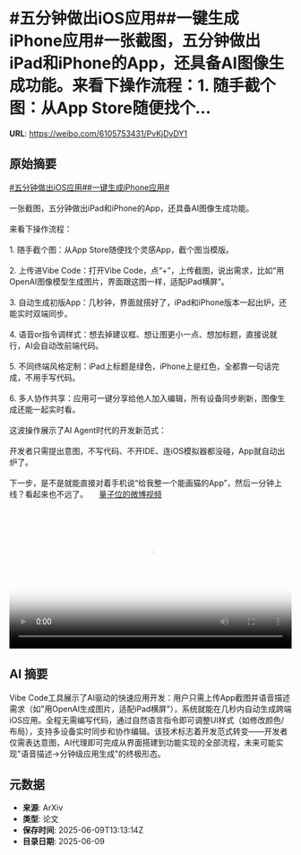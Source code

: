 # #五分钟做出iOS应用##一键生成iPhone应用#一张截图，五分钟做出iPad和iPhone的App，还具备AI图像生成功能。来看下操作流程：1. 随手截个图：从App Store随便找个...

**URL**: https://weibo.com/6105753431/PvKjDyDY1

## 原始摘要

<a href="https://m.weibo.cn/search?containerid=231522type%3D1%26t%3D10%26q%3D%23%E4%BA%94%E5%88%86%E9%92%9F%E5%81%9A%E5%87%BAiOS%E5%BA%94%E7%94%A8%23&amp;extparam=%23%E4%BA%94%E5%88%86%E9%92%9F%E5%81%9A%E5%87%BAiOS%E5%BA%94%E7%94%A8%23" data-hide=""><span class="surl-text">#五分钟做出iOS应用#</span></a><a href="https://m.weibo.cn/search?containerid=231522type%3D1%26t%3D10%26q%3D%23%E4%B8%80%E9%94%AE%E7%94%9F%E6%88%90iPhone%E5%BA%94%E7%94%A8%23&amp;extparam=%23%E4%B8%80%E9%94%AE%E7%94%9F%E6%88%90iPhone%E5%BA%94%E7%94%A8%23" data-hide=""><span class="surl-text">#一键生成iPhone应用#</span></a><br><br>一张截图，五分钟做出iPad和iPhone的App，还具备AI图像生成功能。<br><br>来看下操作流程：<br><br>1. 随手截个图：从App Store随便找个灵感App，截个图当模版。<br>    <br>2. 上传进Vibe Code：打开Vibe Code，点“+”，上传截图，说出需求，比如“用OpenAI图像模型生成图片，界面跟这图一样，适配iPad横屏”。<br>    <br>3. 自动生成初版App：几秒钟，界面就搭好了，iPad和iPhone版本一起出炉，还能实时双端同步。<br>    <br>4. 语音or指令调样式：想去掉建议框、想让图更小一点、想加标题，直接说就行，AI会自动改前端代码。<br>    <br>5. 不同终端风格定制：iPad上标题是绿色，iPhone上是红色，全都靠一句话完成，不用手写代码。<br>    <br>6. 多人协作共享：应用可一键分享给他人加入编辑，所有设备同步刷新，图像生成还能一起实时看。<br>    <br>这波操作展示了AI Agent时代的开发新范式：<br><br>开发者只需提出意图，不写代码、不开IDE、连iOS模拟器都没碰，App就自动出炉了。<br><br>下一步，是不是就能直接对着手机说“给我整一个能画猫的App”，然后一分钟上线？看起来也不远了。 <a href="https://video.weibo.com/show?fid=1034:5175654723813435" data-hide=""><span class="url-icon"><img style="width: 1rem;height: 1rem" src="https://h5.sinaimg.cn/upload/2015/09/25/3/timeline_card_small_video_default.png" referrerpolicy="no-referrer"></span><span class="surl-text">量子位的微博视频</span></a><br clear="both"><div style="clear: both"></div><video controls="controls" poster="https://tvax2.sinaimg.cn/orj480/006Fd7o3ly1i295n7ga4zj30k00zkab3.jpg" style="width: 100%"><source src="https://f.video.weibocdn.com/o0/78bIMBThlx08oUkpkD0401041203IC380E020.mp4?label=mp4_720p&amp;template=720x1280.24.0&amp;ori=0&amp;ps=1CwnkDw1GXwCQx&amp;Expires=1749478338&amp;ssig=HDBYOs4C2c&amp;KID=unistore,video"><source src="https://f.video.weibocdn.com/o0/yRHEW6Rtlx08oUknUQ6401041202c7Uz0E010.mp4?label=mp4_hd&amp;template=540x960.24.0&amp;ori=0&amp;ps=1CwnkDw1GXwCQx&amp;Expires=1749478338&amp;ssig=MXbZCgS1lv&amp;KID=unistore,video"><source src="https://f.video.weibocdn.com/o0/hiuGVvpQlx08oUkncvsA01041201cKvt0E010.mp4?label=mp4_ld&amp;template=360x640.24.0&amp;ori=0&amp;ps=1CwnkDw1GXwCQx&amp;Expires=1749478338&amp;ssig=VKrm9Yj4W1&amp;KID=unistore,video"><p>视频无法显示，请前往<a href="https://video.weibo.com/show?fid=1034%3A5175654723813435" target="_blank" rel="noopener noreferrer">微博视频</a>观看。</p></video>

## AI 摘要

Vibe Code工具展示了AI驱动的快速应用开发：用户只需上传App截图并语音描述需求（如"用OpenAI生成图片，适配iPad横屏"），系统就能在几秒内自动生成跨端iOS应用。全程无需编写代码，通过自然语言指令即可调整UI样式（如修改颜色/布局），支持多设备实时同步和协作编辑。该技术标志着开发范式转变——开发者仅需表达意图，AI代理即可完成从界面搭建到功能实现的全部流程，未来可能实现"语音描述→分钟级应用生成"的终极形态。

## 元数据

- **来源**: ArXiv
- **类型**: 论文
- **保存时间**: 2025-06-09T13:13:14Z
- **目录日期**: 2025-06-09
